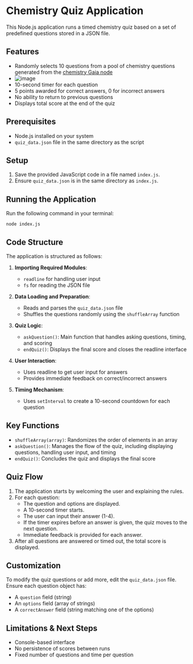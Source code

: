 # Chemistry Quiz Application

This Node.js application runs a timed chemistry quiz based on a set of predefined questions stored in a JSON file.

## Features

- Randomly selects 10 questions from a pool of chemistry questions generated from the [chemistry Gaia node](https://chemistry.us.gaianet.network)
- ![image](https://github.com/user-attachments/assets/2e9f7bee-35a6-409c-906a-c6e991f9d0ca)
- 10-second timer for each question
- 5 points awarded for correct answers, 0 for incorrect answers
- No ability to return to previous questions
- Displays total score at the end of the quiz

## Prerequisites

- Node.js installed on your system
- `quiz_data.json` file in the same directory as the script

## Setup

1. Save the provided JavaScript code in a file named `index.js`.
2. Ensure `quiz_data.json` is in the same directory as `index.js`.

## Running the Application

Run the following command in your terminal:

```
node index.js
```

## Code Structure

The application is structured as follows:

1. **Importing Required Modules**:
   - `readline` for handling user input
   - `fs` for reading the JSON file

2. **Data Loading and Preparation**:
   - Reads and parses the `quiz_data.json` file
   - Shuffles the questions randomly using the `shuffleArray` function

3. **Quiz Logic**:
   - `askQuestion()`: Main function that handles asking questions, timing, and scoring
   - `endQuiz()`: Displays the final score and closes the readline interface

4. **User Interaction**:
   - Uses readline to get user input for answers
   - Provides immediate feedback on correct/incorrect answers

5. **Timing Mechanism**:
   - Uses `setInterval` to create a 10-second countdown for each question

## Key Functions

- `shuffleArray(array)`: Randomizes the order of elements in an array
- `askQuestion()`: Manages the flow of the quiz, including displaying questions, handling user input, and timing
- `endQuiz()`: Concludes the quiz and displays the final score

## Quiz Flow

1. The application starts by welcoming the user and explaining the rules.
2. For each question:
   - The question and options are displayed.
   - A 10-second timer starts.
   - The user can input their answer (1-4).
   - If the timer expires before an answer is given, the quiz moves to the next question.
   - Immediate feedback is provided for each answer.
3. After all questions are answered or timed out, the total score is displayed.

## Customization

To modify the quiz questions or add more, edit the `quiz_data.json` file. Ensure each question object has:
- A `question` field (string)
- An `options` field (array of strings)
- A `correctAnswer` field (string matching one of the options)

## Limitations & Next Steps

- Console-based interface
- No persistence of scores between runs
- Fixed number of questions and time per question

